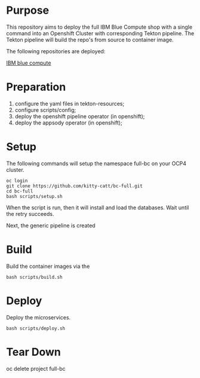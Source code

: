 # Purpose

This repository aims to deploy the full IBM Blue Compute shop with a single command into an Openshift Cluster with corresponding Tekton pipeline. The Tekton pipeline will build the repo's from source to container image. <br>

The following repositories are deployed: <br>

[IBM blue compute](https://github.com/ibm-garage-ref-storefront/?q=spring&type=&language=)

# Preparation

1. configure the yaml files in tekton-resources;
2. configure scripts/config;
3. deploy the openshift pipeline operator (in openshift);
4. deploy the appsody operator (in openshift);

# Setup

The following commands will setup the namespace full-bc on your OCP4 cluster.

    oc login
    git clone https://github.com/kitty-catt/bc-full.git
    cd bc-full
    bash scripts/setup.sh

When the script is run, then it will install and load the databases. Wait until the retry succeeds.

Next, the generic pipeline is created

# Build

Build the container images via the 

    bash scripts/build.sh

# Deploy

Deploy the microservices.

    bash scripts/deploy.sh


# Tear Down

   oc delete project full-bc

